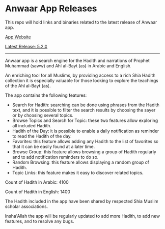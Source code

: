 # Anwaar App Releases

This repo will hold links and binaries related to the latest release of Anwaar app.

[App Website](https://sites.google.com/view/anwaarappen)

[Latest Release: 5.2.0](https://github.com/anwaar-app/anwaar-app-releases/releases/tag/release-5.2.0)

---

Anwaar app is a search engine for the Hadith and narrations of Prophet Muhammad (saww) and Ahl al-Bayt (as) in Arabic and English.

An enriching tool for all Muslims, by providing access to a rich Shia Hadith collection it is especially valuable for those looking to explore the teachings of the Ahl al-Bayt (as).

The app contains the following features:
- Search for Hadith: searching can be done using phrases from the Hadith text, and it is possible to filter the search results by choosing the sayer or by choosing several topics.
- Browse Topics and Search for Topic: these two features allow exploring all included Hadith.
- Hadith of the Day: it is possible to enable a daily notification as reminder to read the Hadith of the day.
- Favorites: this feature allows adding any Hadith to the list of favorites so that it can be easily found at a later time.
- Browse Group: this feature allows browsing a group of Hadith regularly and to add notification reminders to do so.
- Random Browsing: this feature allows displaying a random group of Hadith.
- Topic Links: this feature makes it easy to discover related topics.

Count of Hadith in Arabic: 4100

Count of Hadith in English: 1400

The Hadith included in the app have been shared by respected Shia Muslim scholar associations.

Insha'Allah the app will be regularly updated to add more Hadith, to add new features, and to resolve any bugs.
